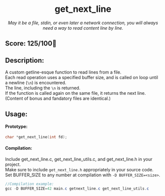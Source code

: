 <h1 align="center">
	get_next_line
</h1>

*<p align="center">May it be a file, stdin, or even later a network connection, you will always need a way to read content line by line.</p>*

## Score: 125/100🎉

## Description:
A custom getline-esque function to read lines from a file.  
Each read operation uses a specified buffer size, and is called on loop until a newline (`\n`) is encountered.  
The line, including the `\n` is returned.  
If the function is called again on the same file, it returns the next line.
(Content of bonus and fandatory files are identical.)

## Usage:  
#### Prototype:
```C
char *get_next_line(int fd);
```
#### Compilation:
Include get_next_line.c, get_next_line_utils.c, and get_next_line.h in your project.  
Make sure to include `get_next_line.h` appropriately in your source code.  
Set BUFFER_SIZE to any number at compilation with `-D BUFFER_SIZE=<size>`.
```Java
//Compilation example:
gcc -D BUFFER_SIZE=42 main.c getnext_line.c get_next_line_utils.c
```
